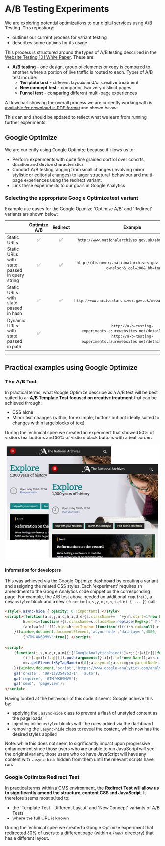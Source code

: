 # A/B Testing Experiments

We are exploring potential optimizations to our digital services using A/B Testing. This repository:
 
* outlines our current process for variant testing
* describes some options for its usage

This process is structured around the types of A/B testing described in the [Website Testing 101 White Paper](https://cdn.webtrends.com/files/resources/Whitepaper-WebsiteTesting101-Webtrends-2015.pdf). These are:

* **A/B testing** - one design, group of elements or copy is compared to another, where a portion of live traffic is routed to each. Types of A/B test include:
    * **Template test** - different layouts and/or creative treatment 
    * **New concept test** - comparing two very distinct pages
    * **Funnel test** - comparing different multi-page experiences


A flowchart showing the overall process we are currently working with is [available for download in PDF format](testing-process.pdf) and shown below: 

This can and should be updated to reflect what we learn from running further experiments.

## Google Optimize

We are currently using Google Optimize because it allows us to:

* Perform experiments with quite fine grained control over cohorts, duration and device characteristics
* Conduct A/B testing ranging from small changes (involving minor stylistic or editorial changes) to larger structural, behaviour and multi-page experiences using the redirect variant.
* Link these experiments to our goals in Google Analytics


### Selecting the appropriate Google Optimize test variant

Example use cases for the Google Optmize 'Optimize A/B' and 'Redirect' variants are shown below:

|                                               | Optimize A/B       | Redirect           | Example                                                                         |
| --------------------------------------------- |:-------------:     | :--------:         |:------------------:                                                             |
| Static URLs                                   | :white_check_mark: | :white_check_mark: | `http://www.nationalarchives.gov.uk/about/visit-us/`                            |
| Static URLs with state passed in query string | :white_check_mark: | :white_check_mark: | `http://discovery.nationalarchives.gov.uk/results/r?_q=nelson&_col=200&_hb=tna` |
| Static URLs with state passed in hash         | :white_check_mark: | :white_check_mark: | `http://www.nationalarchives.gov.uk/webarchive/atoz/#t`                         |
| Dynamic URLs with state passed in path        | :white_check_mark: |                    | `http://a-b-testing-experiments.azurewebsites.net/details/C4462857 http://a-b-testing-experiments.azurewebsites.net/details/D8206854` |

-------


## Practical examples using Google Optimize

### The A/B Test

In practical terms, what Google Optimize describe as a A/B test will be best suited to an **A/B Template Test focused on creative treatment** that can be achieved through: 

* CSS alone
* Minor text changes (within, for example, buttons but not ideally suited to changes within large blocks of text)

During the technical spike we created an experiment that showed 50% of visitors teal buttons and 50% of visitors black buttons with a teal border:

![A/B Test in Google Optimize](a-b-optimize.png)

#### Information for developers

This was achieved via the Google Optimize dashboard by creating a variant and assigning the related CSS styles. Each 'experiment' requires an amendment to the Google Analytics code snippet on the corresponding page. For example, the A/B test above needed an additional `require()`, a new `<style>` block and a new `(function(a,s,y,n,c,h,i.d.e) { ... })` call: 

```html
<style>.async-hide { opacity: 0 !important} </style>
<script>(function(a,s,y,n,c,h,i,d,e){s.className+=' '+y;h.start=1*new Date;
        h.end=i=function(){s.className=s.className.replace(RegExp(' ?'+y),'')};
        (a[n]=a[n]||[]).hide=h;setTimeout(function(){i();h.end=null},c);h.timeout=c;
    })(window,document.documentElement,'async-hide','dataLayer',4000,
        {'GTM-WK69MVV':true});</script>

<script>
    (function(i,s,o,g,r,a,m){i['GoogleAnalyticsObject']=r;i[r]=i[r]||function(){
        (i[r].q=i[r].q||[]).push(arguments)},i[r].l=1*new Date();a=s.createElement(o),
        m=s.getElementsByTagName(o)[0];a.async=1;a.src=g;m.parentNode.insertBefore(a,m)
    })(window,document,'script','https://www.google-analytics.com/analytics.js','ga');
    ga('create', 'UA-108354863-1', 'auto');
    ga('require', 'GTM-WK69MVV');
    ga('send', 'pageview');
</script>
```

Having looked at the behaviour of this code it seems Google achieve this by:

* applying the `.async-hide` class to prevent a flash of unstyled content as the page loads
* injecting inline `<style>` blocks with the rules added via the dashboard
* removing the `.async-hide` class to reveal the content, which now has the desired styles applied

Note: while this does not seem to significantly impact upon progressive enhancement since those users who are unable to run JavaScript will see the original variant, those users who do have JavaScript will have any content with `.async-hide` hidden from them until the relevant scripts have run. 

### Google Optimize Redirect Test

In practical terms within a CMS environment, the **Redirect Test will allow us to significantly amend the structure, content CSS and JavaScript**. It therefore seems most suited to:
 
* the 'Template Test - Different Layout' and 'New Concept' variants of A/B Tests
* where the full URL is known

During the technical spike we created a Google Optimize experiment that redirected 80% of users to a different page (within a `/new/` directory) that has a different layout.

